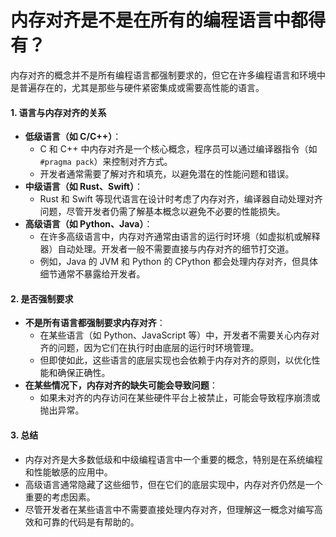# 内存对齐是不是在所有的编程语言中都得有？

内存对齐的概念并不是所有编程语言都强制要求的，但它在许多编程语言和环境中是普遍存在的，尤其是那些与硬件紧密集成或需要高性能的语言。



#### 1. **语言与内存对齐的关系**

* **低级语言（如 C/C++）**：
  * C 和 C++ 中内存对齐是一个核心概念，程序员可以通过编译器指令（如 `#pragma pack`）来控制对齐方式。
  * 开发者通常需要了解对齐和填充，以避免潜在的性能问题和错误。
* **中级语言（如 Rust、Swift）**：
  * Rust 和 Swift 等现代语言在设计时考虑了内存对齐，编译器自动处理对齐问题，尽管开发者仍需了解基本概念以避免不必要的性能损失。
* **高级语言（如 Python、Java）**：
  * 在许多高级语言中，内存对齐通常由语言的运行时环境（如虚拟机或解释器）自动处理。开发者一般不需要直接与内存对齐的细节打交道。
  * 例如，Java 的 JVM 和 Python 的 CPython 都会处理内存对齐，但具体细节通常不暴露给开发者。

#### 2. **是否强制要求**

* **不是所有语言都强制要求内存对齐**：
  * 在某些语言（如 Python、JavaScript 等）中，开发者不需要关心内存对齐的问题，因为它们在执行时由底层的运行时环境管理。
  * 但即使如此，这些语言的底层实现也会依赖于内存对齐的原则，以优化性能和确保正确性。
* **在某些情况下，内存对齐的缺失可能会导致问题**：
  * 如果未对齐的内存访问在某些硬件平台上被禁止，可能会导致程序崩溃或抛出异常。

#### 3. **总结**

* 内存对齐是大多数低级和中级编程语言中一个重要的概念，特别是在系统编程和性能敏感的应用中。
* 高级语言通常隐藏了这些细节，但在它们的底层实现中，内存对齐仍然是一个重要的考虑因素。
* 尽管开发者在某些语言中不需要直接处理内存对齐，但理解这一概念对编写高效和可靠的代码是有帮助的。
